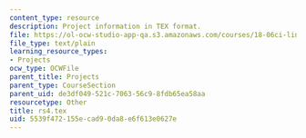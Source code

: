 ```yaml
---
content_type: resource
description: Project information in TEX format.
file: https://ol-ocw-studio-app-qa.s3.amazonaws.com/courses/18-06ci-linear-algebra-communications-intensive-spring-2004/5539f472155ecad90da8e6f613e0627e_rs4.tex
file_type: text/plain
learning_resource_types:
- Projects
ocw_type: OCWFile
parent_title: Projects
parent_type: CourseSection
parent_uid: de3df049-521c-7063-56c9-8fdb65ea58aa
resourcetype: Other
title: rs4.tex
uid: 5539f472-155e-cad9-0da8-e6f613e0627e
---
```

